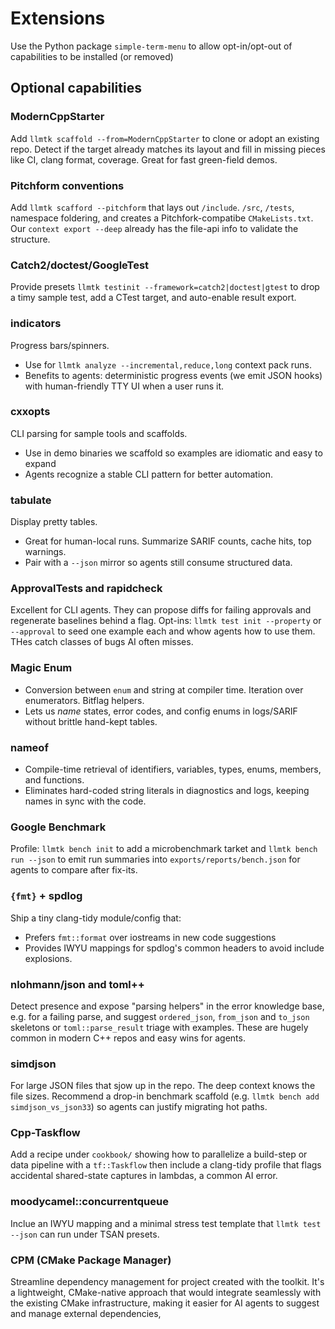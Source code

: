 # Extensions

Use the Python package `simple-term-menu` to allow opt-in/opt-out of capabilities to be installed (or removed)

## Optional capabilities


### ModernCppStarter

Add `llmtk scaffold --from=ModernCppStarter` to clone or adopt an existing repo. Detect if the target already matches
its layout and fill in missing pieces like CI, clang format, coverage. Great for fast green-field demos. 

### Pitchform conventions

Add `llmtk scafford --pitchform` that lays out `/include`. `/src`, `/tests`, namespace foldering, and creates a 
Pitchfork-compatibe `CMakeLists.txt`. Our `context export --deep` already has the file-api info to validate the
structure. 

### Catch2/doctest/GoogleTest

Provide presets `llmtk testinit --framework=catch2|doctest|gtest` to drop a timy sample test, add a CTest target, and auto-enable
result export. 

### indicators

Progress bars/spinners.

- Use for `llmtk analyze --incremental,reduce,long` context pack runs.
- Benefits to agents: deterministic progress events (we emit JSON hooks) with human-friendly TTY UI when a user runs it.

### cxxopts

CLI parsing for sample tools and scaffolds.

- Use in demo binaries we scaffold so examples are idiomatic and easy to expand
- Agents recognize a stable CLI pattern for better automation.

### tabulate

Display pretty tables.

- Great for human-local runs. Summarize SARIF counts, cache hits, top warnings. 
- Pair with a `--json` mirror so agents still consume structured data. 

### ApprovalTests and rapidcheck

Excellent for CLI agents. They can propose diffs for failing approvals and regenerate baselines behind a flag. 
Opt-ins: `llmtk test init --property` or `--approval` to seed one example each and whow agents how to use them.
THes catch classes of bugs AI often misses. 


### Magic Enum

- Conversion between `enum` and string at compiler time. Iteration over enumerators. Bitflag helpers.
- Lets us *name* states, error codes, and config enums in logs/SARIF without brittle hand-kept tables. 

### nameof

- Compile-time retrieval of identifiers, variables, types, enums, members, and functions. 
- Eliminates hard-coded string literals in diagnostics and logs, keeping names in sync with the code. 

### Google Benchmark

Profile: `llmtk bench init` to add a microbenchmark tarket and `llmtk bench run --json` to emit run summaries into 
`exports/reports/bench.json` for agents to compare after fix-its.

### `{fmt}` + spdlog

Ship a tiny clang-tidy module/config that:

- Prefers `fmt::format` over iostreams in new code suggestions
- Provides IWYU mappings for spdlog's common headers to avoid include explosions.

### nlohmann/json and toml++

Detect presence and expose "parsing helpers" in the error knowledge base, e.g. for a failing parse, and
suggest `ordered_json`, `from_json` and `to_json` skeletons or `toml::parse_result` triage with examples. These
are hugely common in modern C++ repos and easy wins for agents. 

### simdjson

For large JSON files that sjow up in the repo. The deep context knows the file sizes. Recommend a 
drop-in benchmark scaffold (e.g. `llmtk bench add simdjson_vs_json33`) so agents can justify migrating hot paths. 

### Cpp-Taskflow

Add a recipe under `cookbook/` showing how to parallelize a build-step or data pipeline with a `tf::Taskflow` then
include a clang-tidy profile that flags accidental shared-state captures in lambdas, a common AI error.

### moodycamel::concurrentqueue

Inclue an IWYU mapping and a minimal stress test template that `llmtk test --json` can run under TSAN presets. 

### CPM (CMake Package Manager)

Streamline dependency management for project created with the toolkit. It's a lightweight, CMake-native approach that 
would integrate seamlessly with the existing CMake infrastructure, making it easier for AI agents to suggest and manage
external dependencies, 


